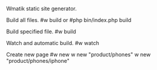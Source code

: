 Wmatik static site generator.

Build all files.
#w build
or
#php bin/index.php build

Build specified file.
#w build <filename>

Watch and automatic build. 
#w watch

Create new page
#w new <page>
    w new "product/phones"
    w new "product/phones/iphone"